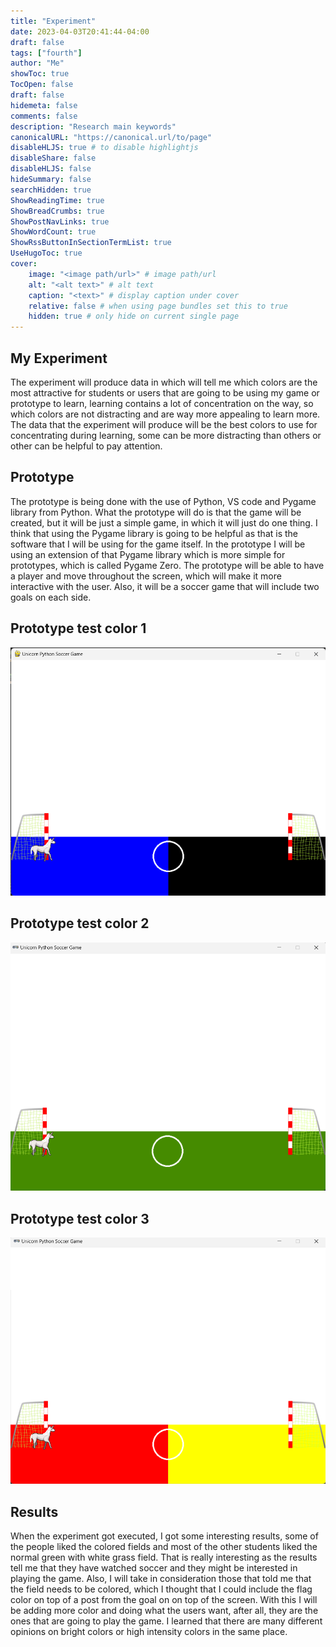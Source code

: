 ```yaml
---
title: "Experiment"
date: 2023-04-03T20:41:44-04:00
draft: false
tags: ["fourth"]
author: "Me"
showToc: true
TocOpen: false
draft: false
hidemeta: false
comments: false
description: "Research main keywords"
canonicalURL: "https://canonical.url/to/page"
disableHLJS: true # to disable highlightjs
disableShare: false
disableHLJS: false
hideSummary: false
searchHidden: true
ShowReadingTime: true
ShowBreadCrumbs: true
ShowPostNavLinks: true
ShowWordCount: true
ShowRssButtonInSectionTermList: true
UseHugoToc: true
cover:
    image: "<image path/url>" # image path/url
    alt: "<alt text>" # alt text
    caption: "<text>" # display caption under cover
    relative: false # when using page bundles set this to true
    hidden: true # only hide on current single page
---
```


## My Experiment
The experiment will produce data in which will tell me which colors are the most attractive for students or users that are going to be using my game or prototype to learn, learning contains a lot of concentration on the way, so which colors are not distracting and are way more appealing to learn more. The data that the experiment will produce will be the best colors to use for concentrating during learning, some can be more distracting than others or other can be helpful to pay attention.

## Prototype
The prototype is being done with the use of Python, VS code and Pygame library from Python. What the prototype will do is that the game will be created, but it will be just a simple game, in which it will just do one thing. I think that using the Pygame library is going to be helpful as that is the software that I will be using for the game itself. In the prototype I will be using an extension of that Pygame library which is more simple for prototypes, which is called Pygame Zero. The prototype will be able to have a player and move throughout the screen, which will make it more interactive with the user. Also, it will be a soccer game that will include two goals on each side.

## Prototype test color 1
![Prototype test color 1](../../images/blue.png)


## Prototype test color 2
![Prototype test color 2](../../images/green.png)


## Prototype test color 3
![Prototype test color 3](../../images/red.png)

## Results
When the experiment got executed, I got some interesting results, some of the people liked the colored fields and most of the other students liked the normal green with white grass field. That is really interesting as the results tell me that they have watched soccer and they might be interested in playing the game. Also, I will take in consideration those that told me that the field needs to be colored, which I thought that I could include the flag color on top of a post from the goal on on top of the screen. With this I will be adding more color and doing what the users want, after all, they are the ones that are going to play the game. I learned that there are many different opinions on bright colors or high intensity colors in the same place.